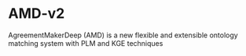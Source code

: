 # AMD-v2
AgreementMakerDeep (AMD) is a new flexible and extensible ontology matching system with PLM and KGE techniques
